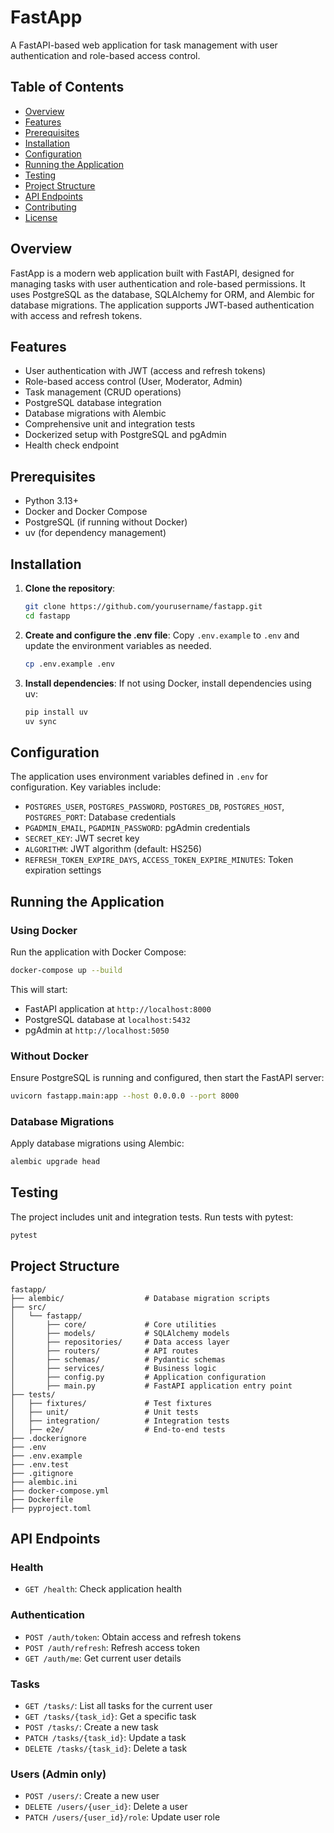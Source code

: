 # FastApp

A FastAPI-based web application for task management with user authentication and role-based access control.

## Table of Contents

- [Overview](#overview)
- [Features](#features)
- [Prerequisites](#prerequisites)
- [Installation](#installation)
- [Configuration](#configuration)
- [Running the Application](#running-the-application)
- [Testing](#testing)
- [Project Structure](#project-structure)
- [API Endpoints](#api-endpoints)
- [Contributing](#contributing)
- [License](#license)

## Overview

FastApp is a modern web application built with FastAPI, designed for managing tasks with user authentication and
role-based permissions. It uses PostgreSQL as the database, SQLAlchemy for ORM, and Alembic for database migrations. The
application supports JWT-based authentication with access and refresh tokens.

## Features

- User authentication with JWT (access and refresh tokens)
- Role-based access control (User, Moderator, Admin)
- Task management (CRUD operations)
- PostgreSQL database integration
- Database migrations with Alembic
- Comprehensive unit and integration tests
- Dockerized setup with PostgreSQL and pgAdmin
- Health check endpoint

## Prerequisites

- Python 3.13+
- Docker and Docker Compose
- PostgreSQL (if running without Docker)
- uv (for dependency management)

## Installation

1. **Clone the repository**:
   ```bash
   git clone https://github.com/yourusername/fastapp.git
   cd fastapp
   ```

2. **Create and configure the .env file**:
   Copy `.env.example` to `.env` and update the environment variables as needed.
   ```bash
   cp .env.example .env
   ```

3. **Install dependencies**:
   If not using Docker, install dependencies using uv:
   ```bash
   pip install uv
   uv sync
   ```

## Configuration

The application uses environment variables defined in `.env` for configuration. Key variables include:

- `POSTGRES_USER`, `POSTGRES_PASSWORD`, `POSTGRES_DB`, `POSTGRES_HOST`, `POSTGRES_PORT`: Database credentials
- `PGADMIN_EMAIL`, `PGADMIN_PASSWORD`: pgAdmin credentials
- `SECRET_KEY`: JWT secret key
- `ALGORITHM`: JWT algorithm (default: HS256)
- `REFRESH_TOKEN_EXPIRE_DAYS`, `ACCESS_TOKEN_EXPIRE_MINUTES`: Token expiration settings

## Running the Application

### Using Docker

Run the application with Docker Compose:

```bash
docker-compose up --build
```

This will start:

- FastAPI application at `http://localhost:8000`
- PostgreSQL database at `localhost:5432`
- pgAdmin at `http://localhost:5050`

### Without Docker

Ensure PostgreSQL is running and configured, then start the FastAPI server:

```bash
uvicorn fastapp.main:app --host 0.0.0.0 --port 8000
```

### Database Migrations

Apply database migrations using Alembic:

```bash
alembic upgrade head
```

## Testing

The project includes unit and integration tests. Run tests with pytest:

```bash
pytest
```

## Project Structure

```
fastapp/
├── alembic/                  # Database migration scripts
├── src/
│   └── fastapp/
│       ├── core/             # Core utilities
│       ├── models/           # SQLAlchemy models
│       ├── repositories/     # Data access layer
│       ├── routers/          # API routes
│       ├── schemas/          # Pydantic schemas
│       ├── services/         # Business logic
│       ├── config.py         # Application configuration
│       ├── main.py           # FastAPI application entry point
├── tests/
│   ├── fixtures/             # Test fixtures
│   ├── unit/                 # Unit tests
│   ├── integration/          # Integration tests
│   ├── e2e/                  # End-to-end tests
├── .dockerignore
├── .env
├── .env.example
├── .env.test
├── .gitignore
├── alembic.ini
├── docker-compose.yml
├── Dockerfile
├── pyproject.toml
```

## API Endpoints

### Health

- `GET /health`: Check application health

### Authentication

- `POST /auth/token`: Obtain access and refresh tokens
- `POST /auth/refresh`: Refresh access token
- `GET /auth/me`: Get current user details

### Tasks

- `GET /tasks/`: List all tasks for the current user
- `GET /tasks/{task_id}`: Get a specific task
- `POST /tasks/`: Create a new task
- `PATCH /tasks/{task_id}`: Update a task
- `DELETE /tasks/{task_id}`: Delete a task

### Users (Admin only)

- `POST /users/`: Create a new user
- `DELETE /users/{user_id}`: Delete a user
- `PATCH /users/{user_id}/role`: Update user role

